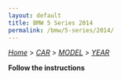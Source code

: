 ```yaml
---
layout: default
title: BMW 5 Series 2014
permalink: /bmw/5-series/2014/
---
```

[*Home*](/) > [*CAR*](/car/) > [*MODEL*](/car/model/) > [*YEAR*](/car/model/year/)

**Follow the instructions**